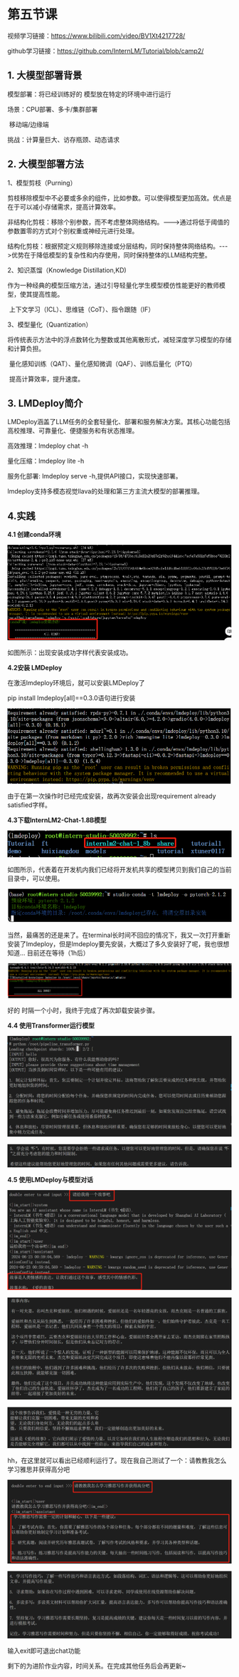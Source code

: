 # 第五节课

视频学习链接：https://www.bilibili.com/video/BV1Xt4217728/

github学习链接：https://github.com/InternLM/Tutorial/blob/camp2/

## 1. 大模型部署背景

模型部署：将已经训练好的 模型放在特定的环境中进行运行

场景：CPU部署、多卡/集群部署

​	移动端/边缘端

挑战：计算量巨大、访存瓶颈、动态请求

## 2. 大模型部署方法

1、模型剪枝（Purning）

​	剪枝移除模型中不必要或多余的组件，比如参数。可以使得模型更加高效。优点是在于可以减小存储需求，提高计算效率。

​	非结构化剪枝：移除个别参数，而不考虑整体网络结构。--->通过将低于阈值的参数置零的方式对个别权重或神经元进行处理。

​	结构化剪枝：根据预定义规则移除连接或分层结构，同时保持整体网络结构。--->优势在于降低模型的复杂性和内存使用，同时保持整体的LLM结构完整。

2、知识蒸馏（Knowledge Distillation,KD)

​	作为一种经典的模型压缩方法，通过引导轻量化学生模型模仿性能更好的教师模型，使其提高性能。

​	上下文学习（ICL）、思维链（CoT）、指令跟随（IF）

3、模型量化（Quantization）

​	将传统表示方法中的浮点数转化为整数或其他离散形式，减轻深度学习模型的存储和计算负担。

​	量化感知训练（QAT）、量化感知微调（QAF）、训练后量化（PTQ）

​	提高计算效率，提升速度。

## 3. LMDeploy简介

LMDeploy涵盖了LLM任务的全套轻量化、部署和服务解决方案。其核心功能包括高校推理、可靠量化、便捷服务和有状态推理。

高效推理：lmdeploy chat -h

量化压缩：lmdeploy lite -h

服务化部署: lmdeploy serve -h,提供API接口，实现快速部署。

lmdeploy支持多模态视觉llava的处理和第三方主流大模型的部署推理。

## 4.实践

**4.1 创建conda环境**

![image-20240622112821234](./image-20240622112821234-1719026912981-1-1719026917063-3.png)

如图所示：出现安装成功字样代表安装成功。

**4.2安装 LMDeploy**

在激活lmdeploy环境后，就可以安装LMDeploy了

pip install lmdeploy[all]==0.3.0语句进行安装

![image-20240622233333813](./image-20240622233333813-1719070418865-1.png)

由于在第一次操作时已经完成安装，故再次安装会出现requirement already satisfied字样。

**4.3下载InternLM2-Chat-1.8B模型**

![image-20240622234019044](./image-20240622234019044-1719070823751-3-1719070827728-5.png)

如图所示，代表着在开发机内我们已经将开发机共享的模型拷贝到我们自己的当前目录中，可以使用。

![image-20240622235710417](./image-20240622235710417-1719071833396-7.png)

当然，最痛苦的还是来了。在terminal长时间不回应的情况下，我又一次打开重新安装了lmdeploy，但是lmdeploy要先安装，大概过了多久安装好了呢，我也很想知道... 目前还在等待（1h后）

![image-20240623004130472](./image-20240623004130472-1719074494370-9.png)

好的 时隔一个小时，我终于完成了再次卸载安装步骤。

**4.4 使用Transformer运行模型**

![image-20240623005504593](./image-20240623005504593-1719075307490-11.png)

![image-20240623005533902](./image-20240623005533902-1719075337447-13.png)

**4.5 使用LMDeploy与模型对话**

![image-20240623005933700](./image-20240623005933700-1719075576225-15.png)

![image-20240623005954367](./image-20240623005954367-1719075596910-17.png)

![image-20240623010014022](./image-20240623010014022-1719075616564-19.png)

hh，在这里就可以看出已经顺利运行了。现在我自己测试了一个：请教教我怎么学习雅思并获得高分吧

![image-20240623010159372](./image-20240623010159372-1719075722239-21.png)

![image-20240623010216942](./image-20240623010216942-1719075739576-23.png)

输入exit即可退出chat功能

剩下的为进阶作业内容，时间关系。在完成其他任务后会再更新~
